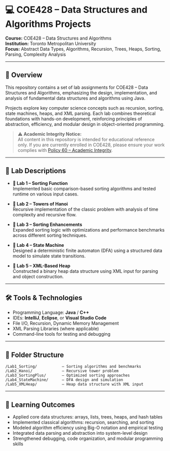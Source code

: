 # 💻 COE428 – Data Structures and Algorithms Projects

**Course:** COE428 – Data Structures and Algorithms  
**Institution:** Toronto Metropolitan University  
**Focus:** Abstract Data Types, Algorithms, Recursion, Trees, Heaps, Sorting, Parsing, Complexity Analysis

---

## 📘 Overview

This repository contains a set of lab assignments for COE428 – Data Structures and Algorithms, emphasizing the design, implementation, and analysis of fundamental data structures and algorithms using Java.

Projects explore key computer science concepts such as recursion, sorting, state machines, heaps, and XML parsing. Each lab combines theoretical foundations with hands-on development, reinforcing principles of abstraction, efficiency, and modular design in object-oriented programming.

> ⚠️ **Academic Integrity Notice:**  
All content in this repository is intended for educational reference only. If you are currently enrolled in COE428, please ensure your work complies with [Policy 60 – Academic Integrity](https://www.torontomu.ca/senate/policies/pol60.pdf).

---

## 🧪 Lab Descriptions

- **🔹 Lab 1 – Sorting Function**  
  Implemented basic comparison-based sorting algorithms and tested runtime on various input cases.

- **🔹 Lab 2 – Towers of Hanoi**  
  Recursive implementation of the classic problem with analysis of time complexity and recursive flow.

- **🔹 Lab 3 – Sorting Enhancements**  
  Expanded sorting logic with optimizations and performance benchmarks across different sorting techniques.

- **🔹 Lab 4 – State Machine**  
  Designed a deterministic finite automaton (DFA) using a structured data model to simulate state transitions.

- **🔹 Lab 5 – XML-Based Heap**  
  Constructed a binary heap data structure using XML input for parsing and object construction.

---

## 🛠️ Tools & Technologies

- Programming Language: **Java** / **C++**  
- IDEs: **IntelliJ**, **Eclipse**, or **Visual Studio Code**  
- File I/O, Recursion, Dynamic Memory Management  
- XML Parsing Libraries (where applicable)  
- Command-line tools for testing and debugging

---

## 📁 Folder Structure

```
/Lab1_Sorting/           – Sorting algorithms and benchmarks  
/Lab2_Hanoi/             – Recursive tower problem  
/Lab3_SortingPlus/       – Optimized sorting approaches  
/Lab4_StateMachine/      – DFA design and simulation  
/Lab5_XMLHeap/           – Heap data structure with XML input  
```

---

## 🎯 Learning Outcomes

- Applied core data structures: arrays, lists, trees, heaps, and hash tables  
- Implemented classical algorithms: recursion, searching, and sorting  
- Modeled algorithm efficiency using Big-O notation and empirical testing  
- Integrated data parsing and abstraction into system-level design  
- Strengthened debugging, code organization, and modular programming skills


